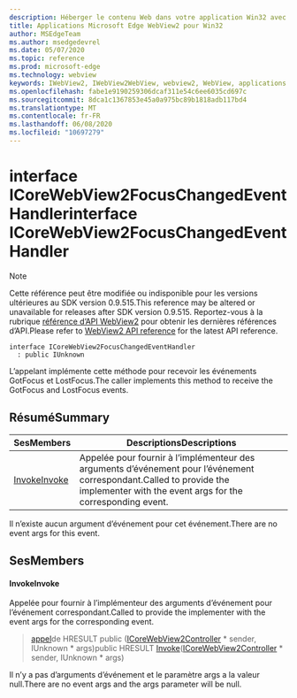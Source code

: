 ```yaml
---
description: Héberger le contenu Web dans votre application Win32 avec le contrôle Microsoft Edge WebView2
title: Applications Microsoft Edge WebView2 pour Win32
author: MSEdgeTeam
ms.author: msedgedevrel
ms.date: 05/07/2020
ms.topic: reference
ms.prod: microsoft-edge
ms.technology: webview
keywords: IWebView2, IWebView2WebView, webview2, WebView, applications Win32, Win32, Edge, ICoreWebView2, ICoreWebView2Controller, contrôle de navigateur, html Edge
ms.openlocfilehash: fabe1e9190259306dcaf311e54c6ee6035cd697c
ms.sourcegitcommit: 8dca1c1367853e45a0a975bc89b1818adb117bd4
ms.translationtype: MT
ms.contentlocale: fr-FR
ms.lasthandoff: 06/08/2020
ms.locfileid: "10697279"
---
```

# <span data-ttu-id="bdaf9-104">interface ICoreWebView2FocusChangedEventHandler</span><span class="sxs-lookup"><span data-stu-id="bdaf9-104">interface ICoreWebView2FocusChangedEventHandler</span></span> 

> [!NOTE]
> <span data-ttu-id="bdaf9-105">Cette référence peut être modifiée ou indisponible pour les versions ultérieures au SDK version 0.9.515.</span><span class="sxs-lookup"><span data-stu-id="bdaf9-105">This reference may be altered or unavailable for releases after SDK version 0.9.515.</span></span> <span data-ttu-id="bdaf9-106">Reportez-vous à la rubrique [référence d’API WebView2](../../../webview2-api-reference.md) pour obtenir les dernières références d’API.</span><span class="sxs-lookup"><span data-stu-id="bdaf9-106">Please refer to [WebView2 API reference](../../../webview2-api-reference.md) for the latest API reference.</span></span>

```
interface ICoreWebView2FocusChangedEventHandler
  : public IUnknown
```

<span data-ttu-id="bdaf9-107">L’appelant implémente cette méthode pour recevoir les événements GotFocus et LostFocus.</span><span class="sxs-lookup"><span data-stu-id="bdaf9-107">The caller implements this method to receive the GotFocus and LostFocus events.</span></span>

## <span data-ttu-id="bdaf9-108">Résumé</span><span class="sxs-lookup"><span data-stu-id="bdaf9-108">Summary</span></span>

 <span data-ttu-id="bdaf9-109">Ses</span><span class="sxs-lookup"><span data-stu-id="bdaf9-109">Members</span></span>                        | <span data-ttu-id="bdaf9-110">Descriptions</span><span class="sxs-lookup"><span data-stu-id="bdaf9-110">Descriptions</span></span>
--------------------------------|---------------------------------------------
[<span data-ttu-id="bdaf9-111">Invoke</span><span class="sxs-lookup"><span data-stu-id="bdaf9-111">Invoke</span></span>](#invoke) | <span data-ttu-id="bdaf9-112">Appelée pour fournir à l’implémenteur des arguments d’événement pour l’événement correspondant.</span><span class="sxs-lookup"><span data-stu-id="bdaf9-112">Called to provide the implementer with the event args for the corresponding event.</span></span>

<span data-ttu-id="bdaf9-113">Il n’existe aucun argument d’événement pour cet événement.</span><span class="sxs-lookup"><span data-stu-id="bdaf9-113">There are no event args for this event.</span></span>

## <span data-ttu-id="bdaf9-114">Ses</span><span class="sxs-lookup"><span data-stu-id="bdaf9-114">Members</span></span>

#### <span data-ttu-id="bdaf9-115">Invoke</span><span class="sxs-lookup"><span data-stu-id="bdaf9-115">Invoke</span></span> 

<span data-ttu-id="bdaf9-116">Appelée pour fournir à l’implémenteur des arguments d’événement pour l’événement correspondant.</span><span class="sxs-lookup"><span data-stu-id="bdaf9-116">Called to provide the implementer with the event args for the corresponding event.</span></span>

> <span data-ttu-id="bdaf9-117">[appel](#invoke)de HRESULT public ([ICoreWebView2Controller](icorewebview2controller.md) \* sender, IUnknown \* args)</span><span class="sxs-lookup"><span data-stu-id="bdaf9-117">public HRESULT [Invoke](#invoke)([ICoreWebView2Controller](icorewebview2controller.md) \* sender, IUnknown \* args)</span></span>

<span data-ttu-id="bdaf9-118">Il n’y a pas d’arguments d’événement et le paramètre args a la valeur null.</span><span class="sxs-lookup"><span data-stu-id="bdaf9-118">There are no event args and the args parameter will be null.</span></span>

